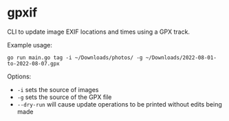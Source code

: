 # gpxif

CLI to update image EXIF locations and times using a GPX track.

Example usage:

```shell
go run main.go tag -i ~/Downloads/photos/ -g ~/Downloads/2022-08-01-to-2022-08-07.gpx 
```

Options:

* `-i` sets the source of images
* `-g` sets the source of the GPX file
* `--dry-run` will cause update operations to be printed without edits being made
